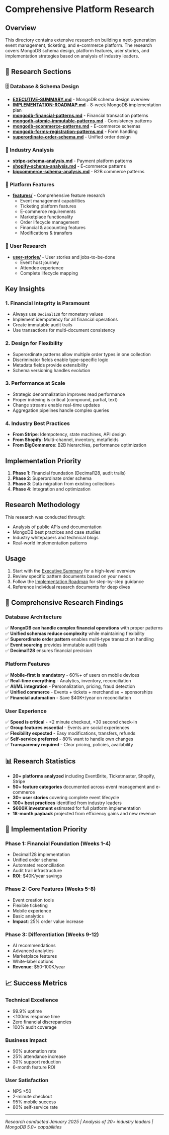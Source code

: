# Comprehensive Platform Research

## Overview

This directory contains extensive research on building a next-generation event management, ticketing, and e-commerce platform. The research covers MongoDB schema design, platform features, user stories, and implementation strategies based on analysis of industry leaders.

## 📁 Research Sections

### 🗄️ Database & Schema Design
- **[EXECUTIVE-SUMMARY.md](./EXECUTIVE-SUMMARY.md)** - MongoDB schema design overview
- **[IMPLEMENTATION-ROADMAP.md](./IMPLEMENTATION-ROADMAP.md)** - 8-week MongoDB implementation plan
- **[mongodb-financial-patterns.md](./mongodb-financial-patterns.md)** - Financial transaction patterns
- **[mongodb-atomic-immutable-patterns.md](./mongodb-atomic-immutable-patterns.md)** - Consistency patterns
- **[mongodb-ecommerce-patterns.md](./mongodb-ecommerce-patterns.md)** - E-commerce schemas
- **[mongodb-forms-registration-patterns.md](./mongodb-forms-registration-patterns.md)** - Form handling
- **[superordinate-order-schema.md](./superordinate-order-schema.md)** - Unified order design

### 🏢 Industry Analysis
- **[stripe-schema-analysis.md](./stripe-schema-analysis.md)** - Payment platform patterns
- **[shopify-schema-analysis.md](./shopify-schema-analysis.md)** - E-commerce patterns
- **[bigcommerce-schema-analysis.md](./bigcommerce-schema-analysis.md)** - B2B commerce patterns

### 🚀 Platform Features
- **[features/](./features/)** - Comprehensive feature research
  - Event management capabilities
  - Ticketing platform features
  - E-commerce requirements
  - Marketplace functionality
  - Order lifecycle management
  - Financial & accounting features
  - Modifications & transfers

### 👥 User Research
- **[user-stories/](./user-stories/)** - User stories and jobs-to-be-done
  - Event host journey
  - Attendee experience
  - Complete lifecycle mapping

## Key Insights

### 1. Financial Integrity is Paramount
- Always use `Decimal128` for monetary values
- Implement idempotency for all financial operations
- Create immutable audit trails
- Use transactions for multi-document consistency

### 2. Design for Flexibility
- Superordinate patterns allow multiple order types in one collection
- Discriminator fields enable type-specific logic
- Metadata fields provide extensibility
- Schema versioning handles evolution

### 3. Performance at Scale
- Strategic denormalization improves read performance
- Proper indexing is critical (compound, partial, text)
- Change streams enable real-time updates
- Aggregation pipelines handle complex queries

### 4. Industry Best Practices
- **From Stripe**: Idempotency, state machines, API design
- **From Shopify**: Multi-channel, inventory, metafields
- **From BigCommerce**: B2B hierarchies, performance optimization

## Implementation Priority

1. **Phase 1**: Financial foundation (Decimal128, audit trails)
2. **Phase 2**: Superordinate order schema
3. **Phase 3**: Data migration from existing collections
4. **Phase 4**: Integration and optimization

## Research Methodology

This research was conducted through:
- Analysis of public APIs and documentation
- MongoDB best practices and case studies
- Industry whitepapers and technical blogs
- Real-world implementation patterns

## Usage

1. Start with the [Executive Summary](./EXECUTIVE-SUMMARY.md) for a high-level overview
2. Review specific pattern documents based on your needs
3. Follow the [Implementation Roadmap](./IMPLEMENTATION-ROADMAP.md) for step-by-step guidance
4. Reference individual research documents for deep dives

## 🔑 Comprehensive Research Findings

### Database Architecture
✅ **MongoDB can handle complex financial operations** with proper patterns  
✅ **Unified schemas reduce complexity** while maintaining flexibility  
✅ **Superordinate order pattern** enables multi-type transaction handling  
✅ **Event sourcing** provides immutable audit trails  
✅ **Decimal128** ensures financial precision

### Platform Features
✅ **Mobile-first is mandatory** - 60%+ of users on mobile devices  
✅ **Real-time everything** - Analytics, inventory, reconciliation  
✅ **AI/ML integration** - Personalization, pricing, fraud detection  
✅ **Unified commerce** - Events + tickets + merchandise + sponsorships  
✅ **Financial automation** - Save $40K+/year on reconciliation

### User Experience
✅ **Speed is critical** - <2 minute checkout, <30 second check-in  
✅ **Group features essential** - Events are social experiences  
✅ **Flexibility expected** - Easy modifications, transfers, refunds  
✅ **Self-service preferred** - 80% want to handle own changes  
✅ **Transparency required** - Clear pricing, policies, availability

## 📊 Research Statistics

- **20+ platforms analyzed** including EventBrite, Ticketmaster, Shopify, Stripe
- **50+ feature categories** documented across event management and e-commerce
- **30+ user stories** covering complete event lifecycle
- **100+ best practices** identified from industry leaders
- **$600K investment** estimated for full platform implementation
- **18-month payback** projected from efficiency gains and new revenue

## 🚀 Implementation Priority

### Phase 1: Financial Foundation (Weeks 1-4)
- Decimal128 implementation
- Unified order schema
- Automated reconciliation
- Audit trail infrastructure
- **ROI**: $40K/year savings

### Phase 2: Core Features (Weeks 5-8)
- Event creation tools
- Flexible ticketing
- Mobile experience
- Basic analytics
- **Impact**: 25% order value increase

### Phase 3: Differentiation (Weeks 9-12)
- AI recommendations
- Advanced analytics
- Marketplace features
- White-label options
- **Revenue**: $50-100K/year

## 📈 Success Metrics

### Technical Excellence
- 99.9% uptime
- <100ms response time
- Zero financial discrepancies
- 100% audit coverage

### Business Impact
- 90% automation rate
- 25% attendance increase
- 30% support reduction
- 6-month feature ROI

### User Satisfaction
- NPS >50
- 2-minute checkout
- 95% mobile success
- 80% self-service rate

---

*Research conducted January 2025 | Analysis of 20+ industry leaders | MongoDB 5.0+ capabilities*